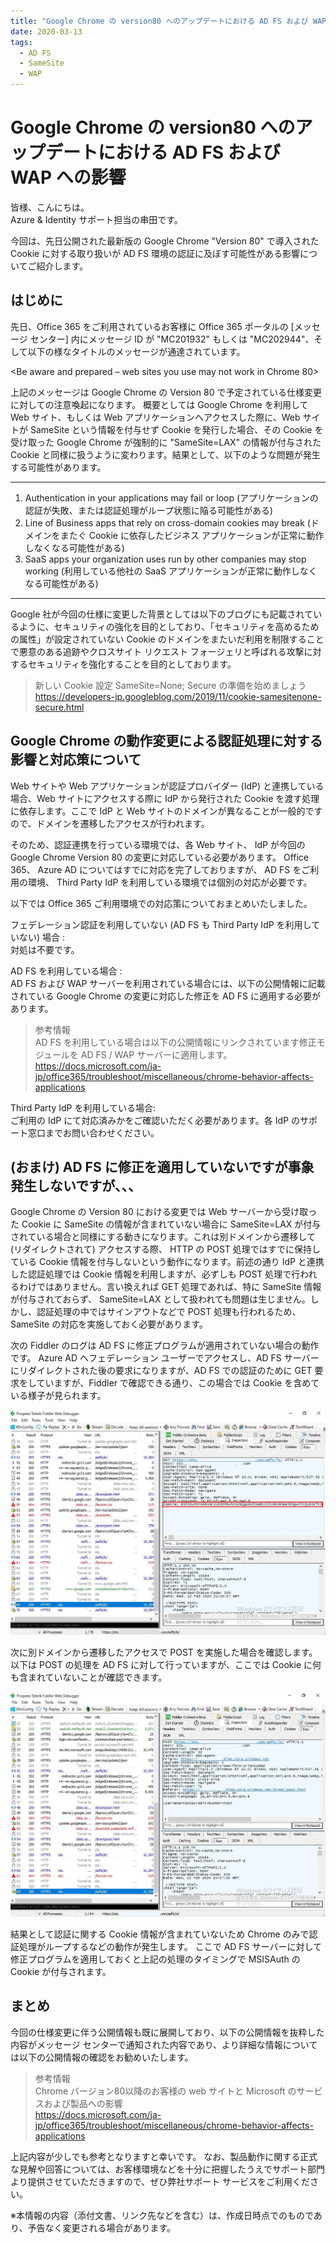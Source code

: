 ```yaml
---
title: "Google Chrome の version80 へのアップデートにおける AD FS および WAP への影響"
date: 2020-03-13
tags:
  - AD FS
  - SameSite
  - WAP
---
```


# Google Chrome の version80 へのアップデートにおける AD FS および WAP への影響

皆様、こんにちは。  
Azure & Identity サポート担当の串田です。  

今回は、先日公開された最新版の Google Chrome "Version 80" で導入された Cookie に対する取り扱いが AD FS 環境の認証に及ぼす可能性がある影響についてご紹介します。  

## はじめに
先日、Office 365 をご利用されているお客様に Office 365 ポータルの [メッセージ センター] 内にメッセージ ID が "MC201932" もしくは "MC202944"、そして以下の様なタイトルのメッセージが通達されています。

<Be aware and prepared – web sites you use may not work in Chrome 80>

上記のメッセージは Google Chrome の Version 80 で予定されている仕様変更に対しての注意喚起になります。
概要としては Google Chrome を利用して Web サイト、もしくは Web アプリケーションへアクセスした際に、Web サイトが SameSite という情報を付与せず Cookie を発行した場合、その Cookie を受け取った Google Chrome が強制的に "SameSite=LAX" の情報が付与された Cookie と同様に扱うように変わります。結果として、以下のような問題が発生する可能性があります。

---------------------------------------
1. Authentication in your applications may fail or loop (アプリケーションの認証が失敗、または認証処理がループ状態に陥る可能性がある)
2. Line of Business apps that rely on cross-domain cookies may break (ドメインをまたぐ Cookie に依存したビジネス アプリケーションが正常に動作しなくなる可能性がある)
3. SaaS apps your organization uses run by other companies may stop working (利用している他社の SaaS アプリケーションが正常に動作しなくなる可能性がある)
---------------------------------------

Google 社が今回の仕様に変更した背景としては以下のブログにも記載されているように、セキュリティの強化を目的としており、「セキュリティを高めるための属性」が設定されていない Cookie のドメインをまたいだ利用を制限することで悪意のある追跡やクロスサイト リクエスト フォージェリと呼ばれる攻撃に対するセキュリティを強化することを目的としております。

> 新しい Cookie 設定 SameSite=None; Secure の準備を始めましょう  
> <https://developers-jp.googleblog.com/2019/11/cookie-samesitenone-secure.html>


## Google Chrome の動作変更による認証処理に対する影響と対応策について
Web サイトや Web アプリケーションが認証プロバイダー (IdP) と連携している場合、Web サイトにアクセスする際に IdP から発行された Cookie を渡す処理に依存します。ここで IdP と Web サイトのドメインが異なることが一般的ですので、ドメインを遷移したアクセスが行われます。

そのため、認証連携を行っている環境では、各 Web サイト、 IdP が今回の Google Chrome Version 80 の変更に対応している必要があります。
Office 365、 Azure AD についてはすでに対応を完了しておりますが、 AD FS をご利用の環境、 Third Party IdP を利用している環境では個別の対応が必要です。

以下では Office 365 ご利用環境での対応策についておまとめいたしました。

フェデレーション認証を利用していない (AD FS も Third Party IdP を利用していない) 場合 :  
対処は不要です。

AD FS を利用している場合 :  
AD FS および WAP サーバーを利用されている場合には、以下の公開情報に記載されている Google Chrome の変更に対応した修正を AD FS に適用する必要があります。

> 参考情報   
> AD FS を利用している場合は以下の公開情報にリンクされています修正モジュールを AD FS / WAP サーバーに適用します。  
> <https://docs.microsoft.com/ja-jp/office365/troubleshoot/miscellaneous/chrome-behavior-affects-applications>  

Third Party IdP を利用している場合:  
ご利用の IdP にて対応済みかをご確認いただく必要があります。各 IdP のサポート窓口までお問い合わせください。


## (おまけ) AD FS に修正を適用していないですが事象発生しないですが、、、
Google Chrome の Version 80 における変更では Web サーバーから受け取った Cookie に SameSite の情報が含まれていない場合に SameSite=LAX が付与されている場合と同様にする動きになります。これは別ドメインから遷移して (リダイレクトされて) アクセスする際、 HTTP の POST 処理ではすでに保持している Cookie 情報を付与しないという動作になります。前述の通り IdP と連携した認証処理では Cookie 情報を利用しますが、必ずしも POST 処理で行われるわけではありません。言い換えれば GET 処理であれば、特に SameSite 情報が付与されておらず、 SameSite=LAX として扱われても問題は生じません。しかし、認証処理の中ではサインアウトなどで POST 処理も行われるため、 SameSite の対応を実施しておく必要があります。

次の Fiddler のログは AD FS に修正プログラムが適用されていない場合の動作です。
Azure AD へフェデレーション ユーザーでアクセスし、AD FS サーバーにリダイレクトされた後の要求になりますが、AD FS での認証のために GET 要求をしていますが、Fiddler で確認できる通り、この場合では  Cookie を含めている様子が見られます。

![](./update-for-google-chrome-80-same-site/same-site01.jpg)

次に別ドメインから遷移したアクセスで POST を実施した場合を確認します。以下は POST の処理を AD FS に対して行っていますが、ここでは Cookie に何も含まれていないことが確認できます。

![](./update-for-google-chrome-80-same-site/same-site02.jpg)

結果として認証に関する Cookie 情報が含まれていないため Chrome のみで認証処理がループするなどの動作が発生します。
ここで AD FS サーバーに対して修正プログラムを適用しておくと上記の処理のタイミングで  MSISAuth の Cookie が付与されます。


## まとめ
今回の仕様変更に伴う公開情報も既に展開しており、以下の公開情報を抜粋した内容がメッセージ センターで通知された内容であり、より詳細な情報については以下の公開情報の確認をお勧めいたします。

> 参考情報   
> Chrome バージョン80以降のお客様の web サイトと Microsoft のサービスおよび製品への影響  
> <https://docs.microsoft.com/ja-jp/office365/troubleshoot/miscellaneous/chrome-behavior-affects-applications>  


上記内容が少しでも参考となりますと幸いです。
なお、製品動作に関する正式な見解や回答については、お客様環境などを十分に把握したうえでサポート部門より提供させていただきますので、ぜひ弊社サポート サービスをご利用ください。

※本情報の内容（添付文書、リンク先などを含む）は、作成日時点でのものであり、予告なく変更される場合があります。